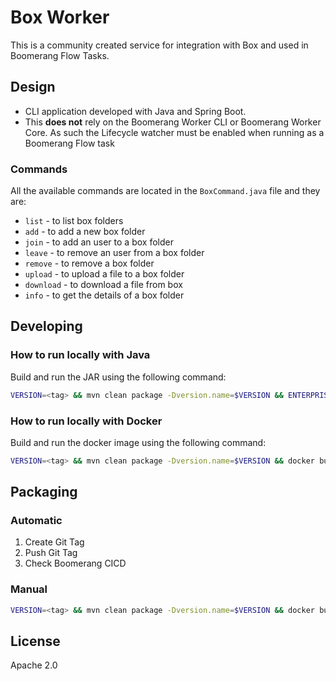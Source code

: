 # Box Worker

This is a community created service for integration with Box and used in Boomerang Flow Tasks.

## Design

- CLI application developed with Java and Spring Boot. 
- This **does not** rely on the Boomerang Worker CLI or Boomerang Worker Core. As such the Lifecycle watcher must be enabled when running as a Boomerang Flow task

### Commands

All the available commands are located in the `BoxCommand.java` file and they are:
- `list` - to list box folders
- `add` - to add a new box folder
- `join` - to add an user to a box folder
- `leave` - to remove an user from a box folder
- `remove` - to remove a box folder
- `upload` - to upload a file to a box folder
- `download` - to download a file from box
- `info` - to get the details of a box folder

## Developing

### How to run locally with Java

Build and run the JAR using the following command:
```bash
VERSION=<tag> && mvn clean package -Dversion.name=$VERSION && ENTERPRISEID=<enterpriseId> && CLIENTID=<clientId> && CLIENTSECRET=<clientSecret> && PUBLICKEYID=<publicKeyId> && PRIVATEKEY=<privateKey> && PASSPHRASE=<passphrase> && java -jar target/service-box-$VERSION.jar box list --enterpriseId $ENTERPRISEID --clientId $CLIENTID --clientSecret $CLIENTSECRET --publicKeyId $PUBLICKEYID --privateKey $PRIVATEKEY --passphrase $PASSPHRASE
```

### How to run locally with Docker

Build and run the docker image using the following command:
```bash
VERSION=<tag> && mvn clean package -Dversion.name=$VERSION && docker build -t boomerangio/box-service:$VERSION --build-arg BMRG_TAG=$VERSION . && ENTERPRISEID=<enterpriseId> && CLIENTID=<clientId> && CLIENTSECRET=<clientSecret> && PUBLICKEYID=<publicKeyId> && PRIVATEKEY=<privateKey> && PASSPHRASE=<passphrase> && docker run -it boomerangio/box-service:$VERSION box list --enterpriseId $ENTERPRISEID --clientId $CLIENTID --clientSecret $CLIENTSECRET --publicKeyId $PUBLICKEYID --privateKey $PRIVATEKEY --passphrase $PASSPHRASE
```

## Packaging

### Automatic

1. Create Git Tag
2. Push Git Tag
3. Check Boomerang CICD

### Manual

```bash
VERSION=<tag> && mvn clean package -Dversion.name=$VERSION && docker build -t boomerangio/box-service:$VERSION --build-arg BMRG_TAG=$VERSION . && docker push boomerangio/box-service:$VERSION
```

## License

Apache 2.0
